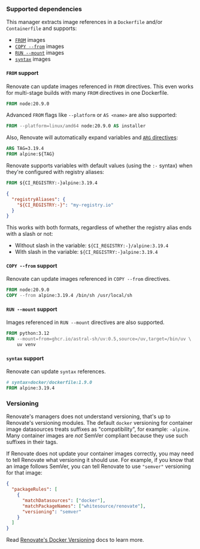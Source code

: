 ### Supported dependencies

This manager extracts image references in a `Dockerfile` and/or `Containerfile` and supports:

- [`FROM`](https://docs.docker.com/reference/dockerfile/#from) images
- [`COPY --from`](https://docs.docker.com/reference/dockerfile/#copy---from) images
- [`RUN --mount`](https://docs.docker.com/reference/dockerfile/#run---mount) images
- [`syntax`](https://docs.docker.com/reference/dockerfile/#syntax) images

#### `FROM` support

Renovate can update images referenced in `FROM` directives.
This even works for multi-stage builds with many `FROM` directives in one Dockerfile.

```dockerfile
FROM node:20.9.0
```

Advanced `FROM` flags like `--platform` or `AS <name>` are also supported:

```dockerfile
FROM --platform=linux/amd64 node:20.9.0 AS installer
```

Also, Renovate will automatically expand variables and [`ARG` directives](https://docs.docker.com/reference/dockerfile/#understand-how-arg-and-from-interact):

```dockerfile
ARG TAG=3.19.4
FROM alpine:${TAG}
```

Renovate supports variables with default values (using the `:-` syntax) when they're configured with registry aliases:

```dockerfile
FROM ${CI_REGISTRY:-}alpine:3.19.4
```

```json
{
  "registryAliases": {
    "${CI_REGISTRY:-}": "my-registry.io"
  }
}
```

This works with both formats, regardless of whether the registry alias ends with a slash or not:
- Without slash in the variable: `${CI_REGISTRY:-}/alpine:3.19.4`
- With slash in the variable: `${CI_REGISTRY:-}alpine:3.19.4`

#### `COPY --from` support

Renovate can update images referenced in `COPY --from` directives.

```dockerfile
FROM node:20.9.0
COPY --from alpine:3.19.4 /bin/sh /usr/local/sh
```

#### `RUN --mount` support

Images referenced in `RUN --mount` directives are also supported.

```dockerfile
FROM python:3.12
RUN --mount=from=ghcr.io/astral-sh/uv:0.5,source=/uv,target=/bin/uv \
    uv venv
```

#### `syntax` support

Renovate can update `syntax` references.

```dockerfile
# syntax=docker/dockerfile:1.9.0
FROM alpine:3.19.4
```

### Versioning

Renovate's managers does not understand versioning, that's up to Renovate's versioning modules.
The default `docker` versioning for container image datasources treats suffixes as "compatibility", for example: `-alpine`.
Many container images are _not_ SemVer compliant because they use such suffixes in their tags.

If Renovate does not update your container images correctly, you may need to tell Renovate what versioning it should use.
For example, if you know that an image follows SemVer, you can tell Renovate to use `"semver"` versioning for that image:

```json
{
  "packageRules": [
    {
      "matchDatasources": ["docker"],
      "matchPackageNames": ["whitesource/renovate"],
      "versioning": "semver"
    }
  ]
}
```

Read [Renovate's Docker Versioning](../../versioning/docker/index.md) docs to learn more.
